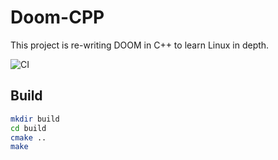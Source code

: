 # Doom-CPP

This project is re-writing DOOM in C++ to learn Linux in depth.

![CI](https://github.com/tlsdmstn56/DOOM-CPP/workflows/CI/badge.svg?branch=master)

## Build

```bash
mkdir build
cd build
cmake ..
make
```
